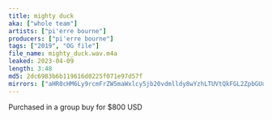 ```yaml
---
title: mighty duck
aka: ["whole team"]
artists: ["pi'erre bourne"]
producers: ["pi'erre bourne"]
tags: ["2019", "OG file"]
file_name: mighty_duck.wav.m4a
leaked: 2023-04-09
length: 3:48
md5: 2dc6983b6b119616d0225f071e97d57f
mirrors: ["aHR0cHM6Ly9rcmFrZW5maWxlcy5jb20vdmlldy8wYzhLTUVtQkFGL2ZpbGUuaHRtbA==", "aHR0cHM6Ly9kYnJlZS5vcmcvdi8zYzEwNTk="]
---
```

Purchased in a group buy for $800 USD

